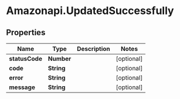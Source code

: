 # Amazonapi.UpdatedSuccessfully

## Properties

Name | Type | Description | Notes
------------ | ------------- | ------------- | -------------
**statusCode** | **Number** |  | [optional] 
**code** | **String** |  | [optional] 
**error** | **String** |  | [optional] 
**message** | **String** |  | [optional] 


